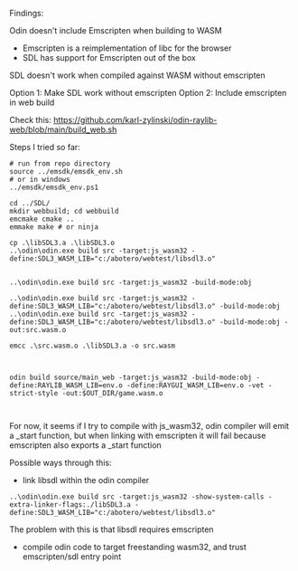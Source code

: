 Findings:

Odin doesn't include Emscripten when building to WASM

- Emscripten is a reimplementation of libc for the browser
- SDL has support for Emscripten out of the box

SDL doesn't work when compiled against WASM without emscripten

Option 1: Make SDL work without emscripten
Option 2: Include emscripten in web build

Check this:
https://github.com/karl-zylinski/odin-raylib-web/blob/main/build_web.sh



Steps I tried so far:
```
# run from repo directory
source ../emsdk/emsdk_env.sh
# or in windows
../emsdk/emsdk_env.ps1

cd ../SDL/
mkdir webbuild; cd webbuild
emcmake cmake ..
emmake make # or ninja

cp .\libSDL3.a .\libSDL3.o
..\odin\odin.exe build src -target:js_wasm32 -define:SDL3_WASM_LIB="c:/abotero/webtest/libsdl3.o"


..\odin\odin.exe build src -target:js_wasm32 -build-mode:obj

..\odin\odin.exe build src -target:js_wasm32 -define:SDL3_WASM_LIB="c:/abotero/webtest/libsdl3.o" -build-mode:obj
..\odin\odin.exe build src -target:js_wasm32 -define:SDL3_WASM_LIB="c:/abotero/webtest/libsdl3.o" -build-mode:obj -out:src.wasm.o

emcc .\src.wasm.o .\libSDL3.a -o src.wasm



odin build source/main_web -target:js_wasm32 -build-mode:obj -define:RAYLIB_WASM_LIB=env.o -define:RAYGUI_WASM_LIB=env.o -vet -strict-style -out:$OUT_DIR/game.wasm.o



```



For now, it seems if I try to compile with js_wasm32, odin compiler will emit a
_start function, but when linking with emscripten it will fail because
emscripten also exports a _start function

Possible ways through this:

- link libsdl within the odin compiler
```
..\odin\odin.exe build src -target:js_wasm32 -show-system-calls -extra-linker-flags:./libSDL3.a -define:SDL3_WASM_LIB="c:/abotero/webtest/libsdl3.o"
```
The problem with this is that libsdl requires emscripten

- compile odin code to target freestanding wasm32, and trust emscripten/sdl entry point

